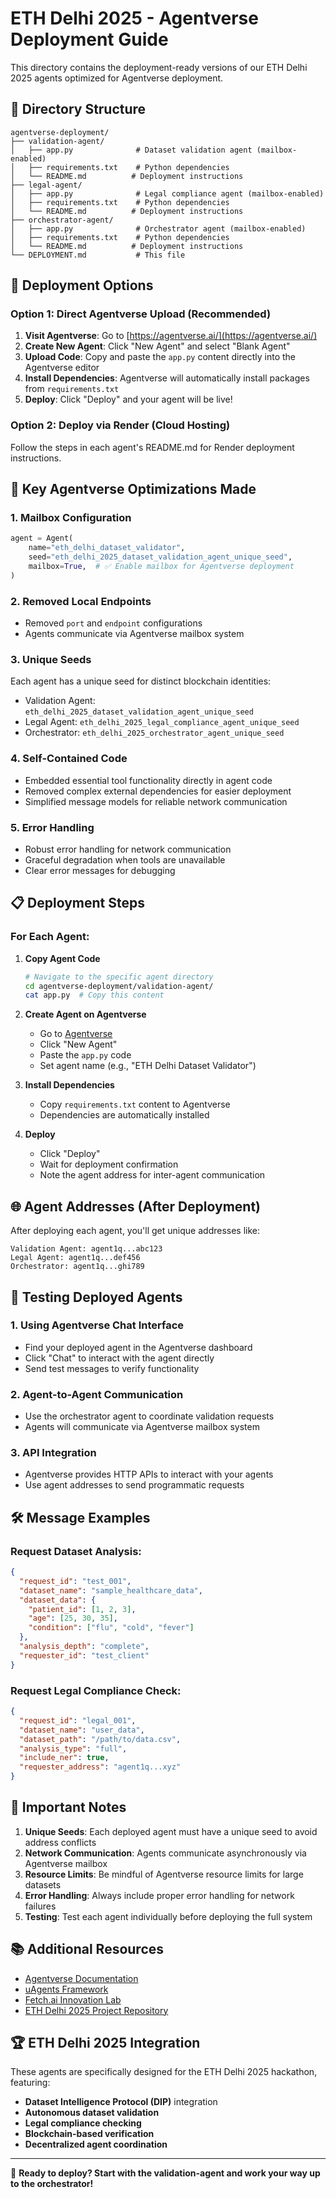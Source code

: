 # ETH Delhi 2025 - Agentverse Deployment Guide

This directory contains the deployment-ready versions of our ETH Delhi 2025 agents optimized for Agentverse deployment.

## 📁 Directory Structure

```
agentverse-deployment/
├── validation-agent/
│   ├── app.py              # Dataset validation agent (mailbox-enabled)
│   ├── requirements.txt    # Python dependencies
│   └── README.md          # Deployment instructions
├── legal-agent/
│   ├── app.py              # Legal compliance agent (mailbox-enabled)
│   ├── requirements.txt    # Python dependencies
│   └── README.md          # Deployment instructions
├── orchestrator-agent/
│   ├── app.py              # Orchestrator agent (mailbox-enabled)
│   ├── requirements.txt    # Python dependencies
│   └── README.md          # Deployment instructions
└── DEPLOYMENT.md           # This file
```

## 🚀 Deployment Options

### Option 1: Direct Agentverse Upload (Recommended)

1. **Visit Agentverse**: Go to [https://agentverse.ai/](https://agentverse.ai/)
2. **Create New Agent**: Click "New Agent" and select "Blank Agent"
3. **Upload Code**: Copy and paste the `app.py` content directly into the Agentverse editor
4. **Install Dependencies**: Agentverse will automatically install packages from `requirements.txt`
5. **Deploy**: Click "Deploy" and your agent will be live!

### Option 2: Deploy via Render (Cloud Hosting)

Follow the steps in each agent's README.md for Render deployment instructions.

## 🔧 Key Agentverse Optimizations Made

### 1. **Mailbox Configuration**

```python
agent = Agent(
    name="eth_delhi_dataset_validator",
    seed="eth_delhi_2025_dataset_validation_agent_unique_seed",
    mailbox=True,  # ✅ Enable mailbox for Agentverse deployment
)
```

### 2. **Removed Local Endpoints**

- Removed `port` and `endpoint` configurations
- Agents communicate via Agentverse mailbox system

### 3. **Unique Seeds**

Each agent has a unique seed for distinct blockchain identities:

- Validation Agent: `eth_delhi_2025_dataset_validation_agent_unique_seed`
- Legal Agent: `eth_delhi_2025_legal_compliance_agent_unique_seed`
- Orchestrator: `eth_delhi_2025_orchestrator_agent_unique_seed`

### 4. **Self-Contained Code**

- Embedded essential tool functionality directly in agent code
- Removed complex external dependencies for easier deployment
- Simplified message models for reliable network communication

### 5. **Error Handling**

- Robust error handling for network communication
- Graceful degradation when tools are unavailable
- Clear error messages for debugging

## 📋 Deployment Steps

### For Each Agent:

1. **Copy Agent Code**

   ```bash
   # Navigate to the specific agent directory
   cd agentverse-deployment/validation-agent/
   cat app.py  # Copy this content
   ```

2. **Create Agent on Agentverse**

   - Go to [Agentverse](https://agentverse.ai/)
   - Click "New Agent"
   - Paste the `app.py` code
   - Set agent name (e.g., "ETH Delhi Dataset Validator")

3. **Install Dependencies**

   - Copy `requirements.txt` content to Agentverse
   - Dependencies are automatically installed

4. **Deploy**
   - Click "Deploy"
   - Wait for deployment confirmation
   - Note the agent address for inter-agent communication

## 🌐 Agent Addresses (After Deployment)

After deploying each agent, you'll get unique addresses like:

```
Validation Agent: agent1q...abc123
Legal Agent: agent1q...def456
Orchestrator: agent1q...ghi789
```

## 📡 Testing Deployed Agents

### 1. **Using Agentverse Chat Interface**

- Find your deployed agent in the Agentverse dashboard
- Click "Chat" to interact with the agent directly
- Send test messages to verify functionality

### 2. **Agent-to-Agent Communication**

- Use the orchestrator agent to coordinate validation requests
- Agents will communicate via Agentverse mailbox system

### 3. **API Integration**

- Agentverse provides HTTP APIs to interact with your agents
- Use agent addresses to send programmatic requests

## 🛠 Message Examples

### Request Dataset Analysis:

```json
{
  "request_id": "test_001",
  "dataset_name": "sample_healthcare_data",
  "dataset_data": {
    "patient_id": [1, 2, 3],
    "age": [25, 30, 35],
    "condition": ["flu", "cold", "fever"]
  },
  "analysis_depth": "complete",
  "requester_id": "test_client"
}
```

### Request Legal Compliance Check:

```json
{
  "request_id": "legal_001",
  "dataset_name": "user_data",
  "dataset_path": "/path/to/data.csv",
  "analysis_type": "full",
  "include_ner": true,
  "requester_address": "agent1q...xyz"
}
```

## 🚨 Important Notes

1. **Unique Seeds**: Each deployed agent must have a unique seed to avoid address conflicts
2. **Network Communication**: Agents communicate asynchronously via Agentverse mailbox
3. **Resource Limits**: Be mindful of Agentverse resource limits for large datasets
4. **Error Handling**: Always include proper error handling for network failures
5. **Testing**: Test each agent individually before deploying the full system

## 📚 Additional Resources

- [Agentverse Documentation](https://docs.agentverse.ai/)
- [uAgents Framework](https://github.com/fetchai/uAgents)
- [Fetch.ai Innovation Lab](https://innovationlab.fetch.ai/)
- [ETH Delhi 2025 Project Repository](../README.md)

## 🏆 ETH Delhi 2025 Integration

These agents are specifically designed for the ETH Delhi 2025 hackathon, featuring:

- **Dataset Intelligence Protocol (DIP)** integration
- **Autonomous dataset validation**
- **Legal compliance checking**
- **Blockchain-based verification**
- **Decentralized agent coordination**

---

🚀 **Ready to deploy? Start with the validation-agent and work your way up to the orchestrator!**
